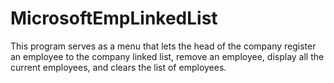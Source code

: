 # MicrosoftEmpLinkedList
This program serves as a menu that lets the head of the company register an employee to the company linked list, remove an employee, display all the current employees, and clears the list of employees.
